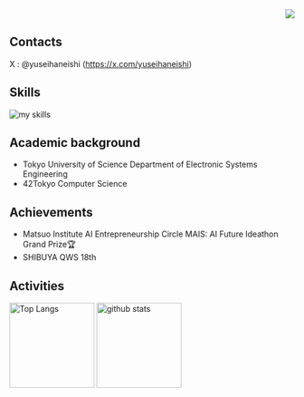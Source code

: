 <div align="right">
  <img src="https://komarev.com/ghpvc/?username=yuseihaneishi" />
</div>

## Contacts
X : @yuseihaneishi (https://x.com/yuseihaneishi)
<br>

## Skills
<img alt="my skills" src="https://skillicons.dev/icons?theme=dark&perline=7&i=python,go,c" />

## Academic background
- Tokyo University of Science Department of Electronic Systems Engineering
- 42Tokyo Computer Science

## Achievements
- Matsuo Institute AI Entrepreneurship Circle MAIS: AI Future Ideathon Grand Prize🏆
- SHIBUYA QWS 18th


## Activities
<div align="left"> 
  <img alt="Top Langs" height="150px" src="https://github-readme-stats.vercel.app/api/top-langs/?username={yuseihaneishi}&layout=compact&show_icons=true&theme=onedark" />
  <img alt="github stats" height="150px" src="https://github-readme-stats.vercel.app/api?username={yuseihaneishi}&theme=onedark&show_icons=ture" />
</p>
</div>
